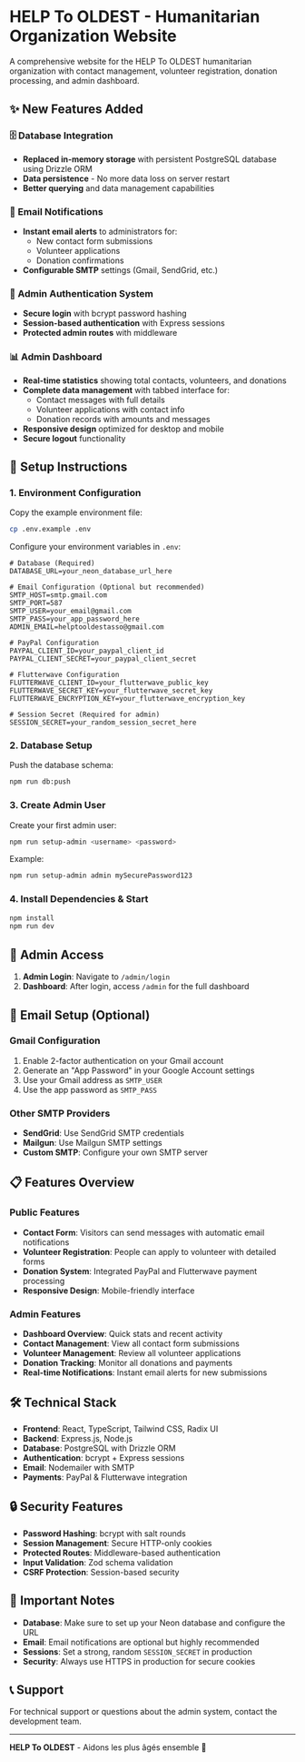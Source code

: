 # HELP To OLDEST - Humanitarian Organization Website

A comprehensive website for the HELP To OLDEST humanitarian organization with contact management, volunteer registration, donation processing, and admin dashboard.

## ✨ New Features Added

### 🗄️ Database Integration
- **Replaced in-memory storage** with persistent PostgreSQL database using Drizzle ORM
- **Data persistence** - No more data loss on server restart
- **Better querying** and data management capabilities

### 📧 Email Notifications
- **Instant email alerts** to administrators for:
  - New contact form submissions
  - Volunteer applications
  - Donation confirmations
- **Configurable SMTP** settings (Gmail, SendGrid, etc.)

### 🔐 Admin Authentication System
- **Secure login** with bcrypt password hashing
- **Session-based authentication** with Express sessions
- **Protected admin routes** with middleware

### 📊 Admin Dashboard
- **Real-time statistics** showing total contacts, volunteers, and donations
- **Complete data management** with tabbed interface for:
  - Contact messages with full details
  - Volunteer applications with contact info
  - Donation records with amounts and messages
- **Responsive design** optimized for desktop and mobile
- **Secure logout** functionality

## 🚀 Setup Instructions

### 1. Environment Configuration

Copy the example environment file:
```bash
cp .env.example .env
```

Configure your environment variables in `.env`:

```env
# Database (Required)
DATABASE_URL=your_neon_database_url_here

# Email Configuration (Optional but recommended)
SMTP_HOST=smtp.gmail.com
SMTP_PORT=587
SMTP_USER=your_email@gmail.com
SMTP_PASS=your_app_password_here
ADMIN_EMAIL=helptooldestasso@gmail.com

# PayPal Configuration
PAYPAL_CLIENT_ID=your_paypal_client_id
PAYPAL_CLIENT_SECRET=your_paypal_client_secret

# Flutterwave Configuration
FLUTTERWAVE_CLIENT_ID=your_flutterwave_public_key
FLUTTERWAVE_SECRET_KEY=your_flutterwave_secret_key
FLUTTERWAVE_ENCRYPTION_KEY=your_flutterwave_encryption_key

# Session Secret (Required for admin)
SESSION_SECRET=your_random_session_secret_here
```

### 2. Database Setup

Push the database schema:
```bash
npm run db:push
```

### 3. Create Admin User

Create your first admin user:
```bash
npm run setup-admin <username> <password>
```

Example:
```bash
npm run setup-admin admin mySecurePassword123
```

### 4. Install Dependencies & Start

```bash
npm install
npm run dev
```

## 🔗 Admin Access

1. **Admin Login**: Navigate to `/admin/login`
2. **Dashboard**: After login, access `/admin` for the full dashboard

## 🔧 Email Setup (Optional)

### Gmail Configuration
1. Enable 2-factor authentication on your Gmail account
2. Generate an "App Password" in your Google Account settings
3. Use your Gmail address as `SMTP_USER`
4. Use the app password as `SMTP_PASS`

### Other SMTP Providers
- **SendGrid**: Use SendGrid SMTP credentials
- **Mailgun**: Use Mailgun SMTP settings
- **Custom SMTP**: Configure your own SMTP server

## 📋 Features Overview

### Public Features
- **Contact Form**: Visitors can send messages with automatic email notifications
- **Volunteer Registration**: People can apply to volunteer with detailed forms
- **Donation System**: Integrated PayPal and Flutterwave payment processing
- **Responsive Design**: Mobile-friendly interface

### Admin Features
- **Dashboard Overview**: Quick stats and recent activity
- **Contact Management**: View all contact form submissions
- **Volunteer Management**: Review all volunteer applications
- **Donation Tracking**: Monitor all donations and payments
- **Real-time Notifications**: Instant email alerts for new submissions

## 🛠️ Technical Stack

- **Frontend**: React, TypeScript, Tailwind CSS, Radix UI
- **Backend**: Express.js, Node.js
- **Database**: PostgreSQL with Drizzle ORM
- **Authentication**: bcrypt + Express sessions
- **Email**: Nodemailer with SMTP
- **Payments**: PayPal & Flutterwave integration

## 🔒 Security Features

- **Password Hashing**: bcrypt with salt rounds
- **Session Management**: Secure HTTP-only cookies
- **Protected Routes**: Middleware-based authentication
- **Input Validation**: Zod schema validation
- **CSRF Protection**: Session-based security

## 🚨 Important Notes

- **Database**: Make sure to set up your Neon database and configure the URL
- **Email**: Email notifications are optional but highly recommended
- **Sessions**: Set a strong, random `SESSION_SECRET` in production
- **Security**: Always use HTTPS in production for secure cookies

## 📞 Support

For technical support or questions about the admin system, contact the development team.

---

**HELP To OLDEST** - Aidons les plus âgés ensemble 💙